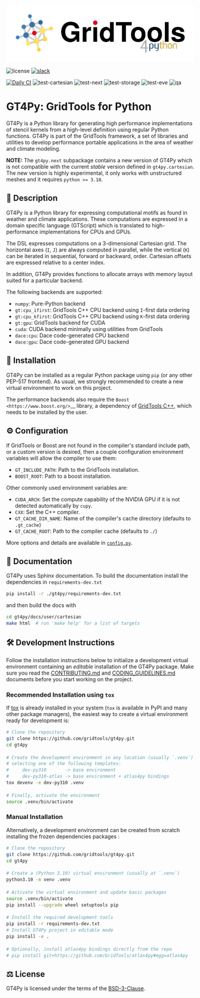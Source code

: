 [![logo](https://raw.githubusercontent.com/GridTools/gt4py/gh-pages/v1.0/_static/logo.svg)](https://GridTools.github.io/gt4py)

![license](https://img.shields.io/github/license/GridTools/gt4py)
[![slack](https://img.shields.io/badge/slack-join-orange?logo=slack&labelColor=3a3a3a)](https://join.slack.com/t/gridtools/shared_invite/zt-1mceuj747-59swuowC3MKAuCFyNAnc1g)

[![Daily CI](https://github.com/GridTools/gt4py/actions/workflows/daily-ci.yml/badge.svg)](https://github.com/GridTools/gt4py/actions/workflows/daily-ci.yml)
![test-cartesian](https://github.com/GridTools/gt4py/actions/workflows/test-cartesian.yml/badge.svg?branch=main)
![test-next](https://github.com/GridTools/gt4py/actions/workflows/test-next.yml/badge.svg?branch=main)
![test-storage](https://github.com/GridTools/gt4py/actions/workflows/test-storage.yml/badge.svg?branch=main)
![test-eve](https://github.com/GridTools/gt4py/actions/workflows/test-eve.yml/badge.svg?branch=main)
![qa](https://github.com/GridTools/gt4py/actions/workflows/code-quality.yml/badge.svg?branch=main)

# GT4Py: GridTools for Python

GT4Py is a Python library for generating high performance implementations of stencil kernels from a high-level definition using regular Python functions. GT4Py is part of the GridTools framework, a set of libraries and utilities to develop performance portable applications in the area of weather and climate modeling.

**NOTE:** The `gt4py.next` subpackage contains a new version of GT4Py which is not compatible with the current _stable_ version defined in `gt4py.cartesian`. The new version is highly experimental, it only works with unstructured meshes and it requires `python >= 3.10`.

## 📃 Description

GT4Py is a Python library for expressing computational motifs as found in weather and climate applications. These computations are expressed in a domain specific language (GTScript) which is translated to high-performance implementations for CPUs and GPUs.

The DSL expresses computations on a 3-dimensional Cartesian grid. The horizontal axes (`I`, `J`) are always computed in parallel, while the vertical (`K`) can be iterated in sequential, forward or backward, order. Cartesian offsets are expressed relative to a center index.

In addition, GT4Py provides functions to allocate arrays with memory layout suited for a particular backend.

The following backends are supported:

- `numpy`: Pure-Python backend
- `gt:cpu_ifirst`: GridTools C++ CPU backend using `I`-first data ordering
- `gt:cpu_kfirst`: GridTools C++ CPU backend using `K`-first data ordering
- `gt:gpu`: GridTools backend for CUDA
- `cuda`: CUDA backend minimally using utilities from GridTools
- `dace:cpu`: Dace code-generated CPU backend
- `dace:gpu`: Dace code-generated GPU backend

## 🚜 Installation

GT4Py can be installed as a regular Python package using `pip` (or any other PEP-517 frontend). As usual, we strongly recommended to create a new virtual environment to work on this project.

The performance backends also require the `Boost <https://www.boost.org/>`\_\_ library, a dependency of [GridTools C++](https://github.com/GridTools/gridtools), which needs to be installed by the user.

## ⚙ Configuration

If GridTools or Boost are not found in the compiler's standard include path, or a custom version is desired, then a couple configuration environment variables will allow the compiler to use them:

- `GT_INCLUDE_PATH`: Path to the GridTools installation.
- `BOOST_ROOT`: Path to a boost installation.

Other commonly used environment variables are:

- `CUDA_ARCH`: Set the compute capability of the NVIDIA GPU if it is not detected automatically by `cupy`.
- `CXX`: Set the C++ compiler.
- `GT_CACHE_DIR_NAME`: Name of the compiler's cache directory (defaults to `.gt_cache`)
- `GT_CACHE_ROOT`: Path to the compiler cache (defaults to `./`)

More options and details are available in [`config.py`](https://github.com/GridTools/gt4py/blob/main/src/gt4py/cartesian/config.py>).

## 📖 Documentation

GT4Py uses Sphinx documentation. To build the documentation install the dependencies in `requirements-dev.txt`

```bash
pip install -r ./gt4py/requirements-dev.txt
```

and then build the docs with

```bash
cd gt4py/docs/user/cartesian
make html  # run 'make help' for a list of targets
```

## 🛠 Development Instructions

Follow the installation instructions below to initialize a development virtual environment containing an _editable_ installation of the GT4Py package. Make sure you read the [CONTRIBUTING.md](CONTRIBUTING.md) and [CODING_GUIDELINES.md](CODING_GUIDELINES.md) documents before you start working on the project.

### Recommended Installation using `tox`

If [tox](https://tox.wiki/en/latest/) is already installed in your system (`tox` is available in PyPI and many other package managers), the easiest way to create a virtual environment ready for development is:

```bash
# Clone the repository
git clone https://github.com/gridtools/gt4py.git
cd gt4py

# Create the development environment in any location (usually `.venv`)
# selecting one of the following templates:
#     dev-py310       -> base environment
#     dev-py310-atlas -> base environment + atlas4py bindings
tox devenv -e dev-py310 .venv

# Finally, activate the environment
source .venv/bin/activate
```

### Manual Installation

Alternatively, a development environment can be created from scratch installing the frozen dependencies packages :

```bash
# Clone the repository
git clone https://github.com/gridtools/gt4py.git
cd gt4py

# Create a (Python 3.10) virtual environment (usually at `.venv`)
python3.10 -m venv .venv

# Activate the virtual environment and update basic packages
source .venv/bin/activate
pip install --upgrade wheel setuptools pip

# Install the required development tools
pip install -r requirements-dev.txt
# Install GT4Py project in editable mode
pip install -e .

# Optionally, install atlas4py bindings directly from the repo
# pip install git+https://github.com/GridTools/atlas4py#egg=atlas4py
```

## ⚖️ License

GT4Py is licensed under the terms of the [BSD-3-Clause](https://github.com/GridTools/gt4py/blob/main/LICENSE.txt).

